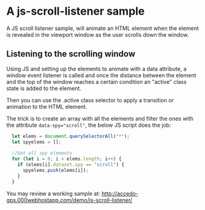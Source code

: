 # A js-scroll-listener sample

A JS scroll listener sample, will animate an HTML element when the element is revealed in the viewport window as the user scrolls down the window.

## Listening to the scrolling window

Using JS and setting up the elements to animate with a data attribute, a window event listener is called and once the distance between the element and the top of the window reaches a certain condition an "active" class state is added to the element.

Then you can use the .active class selector to apply a transition or animation to the HTML element.

The trick is to create an array with all the elements and filter the ones with the attribute <code>data-spy="scroll"</code>, the below JS script does the job:

```Javascript
  let elems = document.querySelectorAll("*");
  let spyelems = [];
  
  //Get all spy elements  
  for (let i = 0; i < elems.length; i++) {
    if (elems[i].dataset.spy == "scroll") {
      spyelems.push(elems[i]);      
    }
  }
```

You may review a working sample at: http://accedo-gps.000webhostapp.com/demo/js-scroll-listener/

